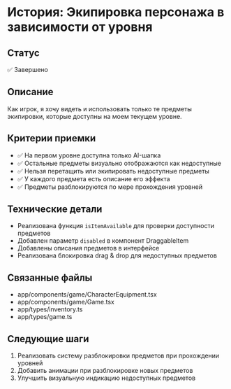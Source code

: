 # История: Экипировка персонажа в зависимости от уровня

## Статус
✅ Завершено

## Описание
Как игрок, я хочу видеть и использовать только те предметы экипировки, которые доступны на моем текущем уровне.

## Критерии приемки
- ✅ На первом уровне доступна только AI-шапка
- ✅ Остальные предметы визуально отображаются как недоступные
- ✅ Нельзя перетащить или экипировать недоступные предметы
- ✅ У каждого предмета есть описание его эффекта
- ✅ Предметы разблокируются по мере прохождения уровней

## Технические детали
- Реализована функция `isItemAvailable` для проверки доступности предметов
- Добавлен параметр `disabled` в компонент DraggableItem
- Добавлены описания предметов в интерфейсе
- Реализована блокировка drag & drop для недоступных предметов

## Связанные файлы
- app/components/game/CharacterEquipment.tsx
- app/components/game/Game.tsx
- app/types/inventory.ts
- app/types/game.ts

## Следующие шаги
1. Реализовать систему разблокировки предметов при прохождении уровней
2. Добавить анимации при разблокировке новых предметов
3. Улучшить визуальную индикацию недоступных предметов 